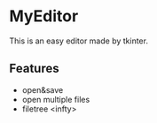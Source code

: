 # MyEditor
This is an easy editor made by tkinter.
## Features
- open&save
- open multiple files
- filetree \<infty>
